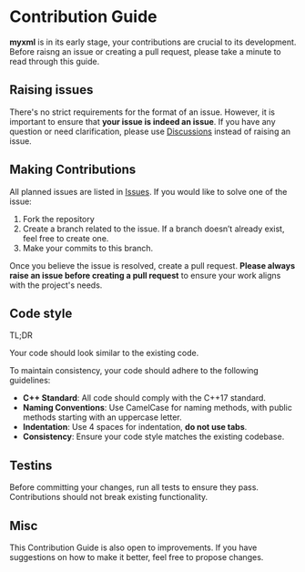 # Contribution Guide

**myxml** is in its early stage, your contributions are  crucial to its development. Before raisng an issue or creating a pull request, please take a minute to read through this guide.

## Raising issues

There's no strict requirements for the format of an issue. However, it is important to ensure that **your issue is indeed an issue**. If you have any question or need clarification, please use [Discussions](https://github.com/Adamska1008/myxml/discussions) instead of raising an issue.

## Making Contributions

All planned issues are listed in [Issues](https://github.com/Adamska1008/myxml/issues). If you would like to solve one of the issue:

1. Fork the repository
2. Create a branch related to the issue. If a branch doesn’t already exist, feel free to create one.
3. Make your commits to this branch.

Once you believe the issue is resolved, create a pull request. **Please always raise an issue before creating a pull request** to ensure your work aligns with the project's needs.

## Code style

TL;DR

Your code should look similar to the existing code.

To maintain consistency, your code should adhere to the following guidelines:

- **C++ Standard**: All code should comply with the C++17 standard.
- **Naming Conventions**: Use CamelCase for naming methods, with public methods starting with an uppercase letter.
- **Indentation**: Use 4 spaces for indentation, **do not use tabs**.
- **Consistency**: Ensure your code style matches the existing codebase.

## Testins

Before committing your changes, run all tests to ensure they pass. Contributions should not break existing functionality.

## Misc

This Contribution Guide is also open to improvements. If you have suggestions on how to make it better, feel free to propose changes.
